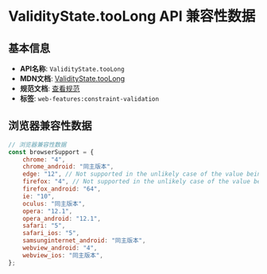 # ValidityState.tooLong API 兼容性数据

## 基本信息

- **API名称**: `ValidityState.tooLong`
- **MDN文档**: [ValidityState.tooLong](https://developer.mozilla.org/docs/Web/API/ValidityState/tooLong)
- **规范文档**: [查看规范](https://html.spec.whatwg.org/multipage/form-control-infrastructure.html#dom-validitystate-toolong-dev)
- **标签**: `web-features:constraint-validation`

## 浏览器兼容性数据

```javascript
// 浏览器兼容性数据
const browserSupport = {
    chrome: "4",
    chrome_android: "同主版本",
    edge: "12", // Not supported in the unlikely case of the value being initially set too long, and then changed by th...,
    firefox: "4", // Not supported in the unlikely case of the value being initially set too long, and then changed by th...,
    firefox_android: "64",
    ie: "10",
    oculus: "同主版本",
    opera: "12.1",
    opera_android: "12.1",
    safari: "5",
    safari_ios: "5",
    samsunginternet_android: "同主版本",
    webview_android: "4",
    webview_ios: "同主版本",
};

```

